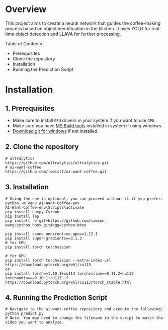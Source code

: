 # Overview

This project aims to create a neural network that guides the coffee-making process based on object identification in the kitchen. It uses YOLO for real-time object detection and LLAVA for further processing.

Table of Contents
- Prerequisites
- Clone the repository
- Installation
- Running the Prediction Script

# Installation
## 1. Prerequisites

- Make sure to install `GPU` drivers in your system if you want to use `GPU` .
- Make sure you have [MS Build tools](https://aka.ms/vs/17/release/vs_BuildTools.exe) installed in system if using windows. 
- [Download git for windows](https://git-scm.com/download/win) if not installed.

## 2. Clone the repository
``` shell
# ultralytics
https://github.com/ultralytics/ultralytics.git
# ai-want-coffee
https://github.com/lewislf/ai-want-coffee.git
```

## 3. Installation
```shell
# Using the env is optional; you can proceed without it if you prefer.
python -m venv AI-Want-Coffee-env
AI-Want-Coffee-env\Scripts\activate
pip install numpy Cython 
pip install lap
pip install -e git+https://github.com/samson-wang/cython_bbox.git#egg=cython-bbox

pip install asone onnxruntime-gpu==1.12.1
pip install super-gradients==3.1.3
# for CPU
pip install torch torchvision

# for GPU
pip install torch torchvision --extra-index-url https://download.pytorch.org/whl/cu113
or
pip install torch==1.10.1+cu113 torchvision==0.11.2+cu113 torchaudio===0.10.1+cu113 -f https://download.pytorch.org/whl/cu113/torch_stable.html
```

## 4. Running the Prediction Script
```shell
# Navigate to the ai-want-coffee repository and execute the following:
python predict.py
# Note: You may need to change the filename in the script to match the video you want to analyze.
```
